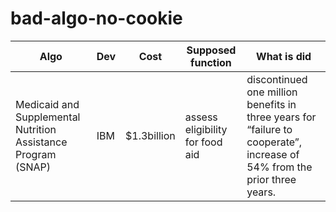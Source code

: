 # bad-algo-no-cookie

Algo | Dev | Cost | Supposed function | What is did
--- | --- | --- | --- | ---
Medicaid and Supplemental Nutrition Assistance Program (SNAP) | IBM | $1.3billion | assess eligibility for food aid | discontinued one million benefits in three years for “failure to cooperate”, increase of 54% from the prior three years.
